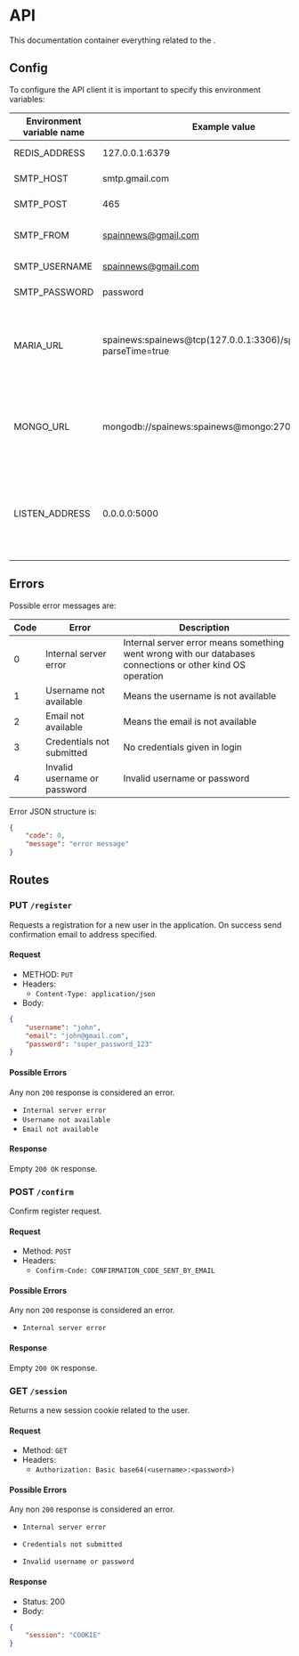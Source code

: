 # API

This documentation container everything related to the .

## Config

To configure the API client it is important to specify this environment variables:

| Environment variable name | Example value                                                | Description                                                  |
| ------------------------- | ------------------------------------------------------------ | ------------------------------------------------------------ |
| REDIS_ADDRESS             | 127.0.0.1:6379                                               | Address of the redis server                                  |
| SMTP_HOST                 | smtp.gmail.com                                               | Host of the SMTP server                                      |
| SMTP_POST                 | 465                                                          | Port of the SMTP server                                      |
| SMTP_FROM                 | spainnews@gmail.com                                          | From email to be used by the client.                         |
| SMTP_USERNAME             | spainnews@gmail.com                                          | SMTP Username                                                |
| SMTP_PASSWORD             | password                                                     | SMTP password                                                |
| MARIA_URL                 | spainews:spainews@tcp(127.0.0.1:3306)/spainews?parseTime=true | This is the URL specified in [The library documentation](https://github.com/go-sql-driver/mysql) used to connect to the MariaDB |
| MONGO_URL                 | mongodb://spainews:spainews@mongo:27017/spainews             | This is the URL specified in [The library documentation](https://github.com/mongodb/mongo-go-driver) used to connect to the MongoDB |
| LISTEN_ADDRESS            | 0.0.0.0:5000                                                 | This is address that the application is going to use for listening and accepting incoming connections |

## Errors

Possible error messages are:

| Code | Error                        | Description                                                  |
| ---- | ---------------------------- | ------------------------------------------------------------ |
| 0    | Internal server error        | Internal server error means something went wrong with our databases connections or other kind OS operation |
| 1    | Username not available       | Means the username is not available                          |
| 2    | Email not available          | Means the email is not available                             |
| 3    | Credentials not submitted    | No credentials given in login                                |
| 4    | Invalid username or password | Invalid username or password                                 |

Error JSON structure is:

```json
{
    "code": 0,
    "message": "error message"
}
```



## Routes

### PUT `/register`

Requests a registration for a new user in the application. On success send confirmation email to address specified.

#### Request

- METHOD: `PUT`
- Headers:
  - `Content-Type: application/json`
- Body:

```json
{
    "username": "john",
    "email": "john@gmail.com",
    "password": "super_password_123"
}
```

#### Possible Errors

Any non `200` response is considered an error.

- `Internal server error`
- `Username not available`
- `Email not available`

#### Response

Empty `200 OK` response.

### POST `/confirm`

Confirm register request.

#### Request

- Method: `POST`
- Headers:
  - `Confirm-Code: CONFIRMATION_CODE_SENT_BY_EMAIL`

#### Possible Errors

Any non `200` response is considered an error.

- `Internal server error`

#### Response

Empty `200 OK` response.

### GET `/session`

Returns a new session cookie related to the user.

#### Request

- Method: `GET`
- Headers:
  - `Authorization: Basic base64(<username>:<password>)`

#### Possible Errors

Any non `200` response is considered an error.

- `Internal server error`
- `Credentials not submitted`

- `Invalid username or password`

#### Response

- Status: 200
- Body:

```json
{
    "session": "COOKIE"
}
```

